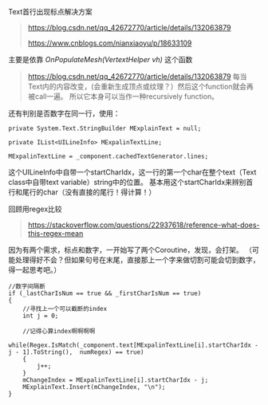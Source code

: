 Text首行出现标点解决方案
>https://blog.csdn.net/qq_42672770/article/details/132063879
>
>https://www.cnblogs.com/nianxiaoyu/p/18633109


主要是依靠
_OnPopulateMesh(VertextHelper vh)_ 这个函数
>https://blog.csdn.net/qq_42672770/article/details/132063879
每当Text内的内容改变，(会重新生成顶点或纹理？）然后这个function就会再被call一遍。
所以它本身可以当作一种recursively function。

还有判别是否数字在同一行，使用：

```
private System.Text.StringBuilder MExplainText = null;

private IList<UILineInfo> MExpalinTextLine;

MExpalinTextLine = _component.cachedTextGenerator.lines;
```

这个UILineInfo中自带一个startCharIdx，这一行的第一个char在整个text（Text class中自带text variable）string中的位置。
基本用这个startCharIdx来辨别首行和尾行的char（没有直接的尾行！得计算！）


回顾用regex比较
>https://stackoverflow.com/questions/22937618/reference-what-does-this-regex-mean

因为有两个需求，标点和数字，一开始写了两个Coroutine，发现，会打架。
（可能处理得好不会？但如果句号在末尾，直接那上一个字来做切割可能会切到数字，得一起思考吧。）

```
//数字间隔断
if (_lastCharIsNum == true && _firstCharIsNum == true)
{
    //寻找上一个可以截断的index
    int j = 0;

    //记得心算index啊啊啊啊
    while(Regex.IsMatch(_component.text[MExpalinTextLine[i].startCharIdx - j - 1].ToString(),  numRegex) == true)
    {
        j++;
    }
    mChangeIndex = MExpalinTextLine[i].startCharIdx - j;
    MExplainText.Insert(mChangeIndex, "\n");
}

```
